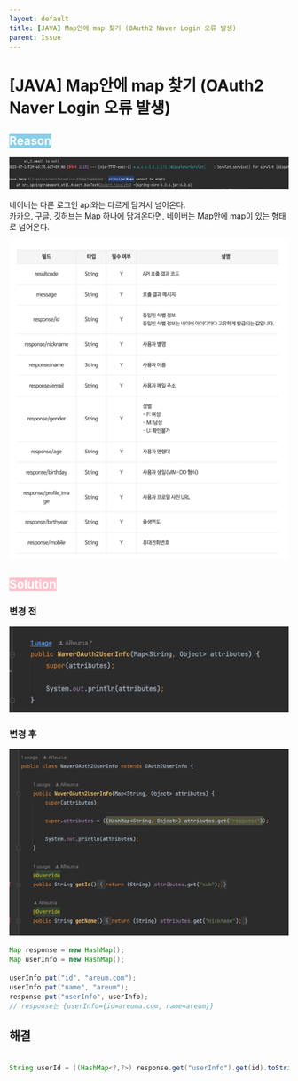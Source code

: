 ```yaml
---
layout: default
title: [JAVA] Map안에 map 찾기 (OAuth2 Naver Login 오류 발생)
parent: Issue
---
```


# [JAVA] Map안에 map 찾기 (OAuth2 Naver Login 오류 발생)


## <span style="background-color:skyblue; color: white">Reason</span> 
![error.png](/assets/images/Issue/Issue2/error.png)
    
네이버는 다른 로그인 api와는 다르게 담겨서 넘어온다.  
카카오, 구글, 깃허브는 Map 하나에 담겨온다면, 네이버는 Map안에 map이 있는 형태로 넘어온다.  
      
![img.png](/assets/images/Issue/Issue2/img.png)
         

## <span style="background-color:pink; color: white"> Solution 
### 변경 전 
![before.png](/assets/images/Issue/Issue2/before.png)
      
### 변경 후 
![after.png](/assets/images/Issue/Issue2/after.png)
      
      
  

~~~ java
Map response = new HashMap();
Map userInfo = new HashMap();

userInfo.put("id", "areum.com");
userInfo.put("name", "areum");
response.put("userInfo", userInfo);
// response는 {userInfo={id=areuma.com, name=areum}}
~~~

## 해결
~~~ java

String userId = ((HashMap<?,?>) response.get("userInfo").get(id).toString();)

~~~